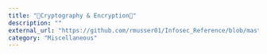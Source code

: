 ```yaml
---
title: "🎲Cryptography & Encryption🎲"
description: ""
external_url: "https://github.com/rmusser01/Infosec_Reference/blob/master/Draft/CandE.md"
category: "Miscellaneous"
---
```

